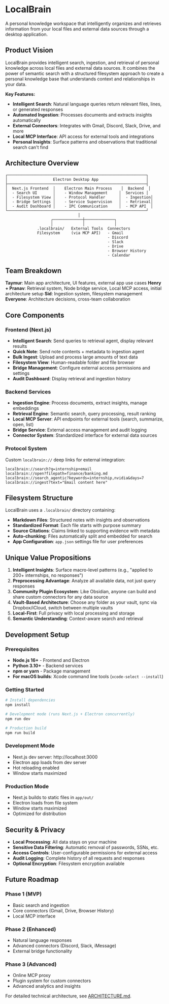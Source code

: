 # LocalBrain

A personal knowledge workspace that intelligently organizes and retrieves information from your local files and external data sources through a desktop application.

## Product Vision

LocalBrain provides intelligent search, ingestion, and retrieval of personal knowledge across local files and external data sources. It combines the power of semantic search with a structured filesystem approach to create a personal knowledge base that understands context and relationships in your data.

**Key Features:**
- **Intelligent Search**: Natural language queries return relevant files, lines, or generated responses
- **Automated Ingestion**: Processes documents and extracts insights automatically
- **External Connectors**: Integrates with Gmail, Discord, Slack, Drive, and more
- **Local MCP Interface**: API access for external tools and integrations
- **Personal Insights**: Surface patterns and observations that traditional search can't find

## Architecture Overview

```
┌─────────────────────────────────────────────────────────────┐
│                    Electron Desktop App                     │
├─────────────────────────────────────────────────────────────┤
│  Next.js Frontend  │    Electron Main Process    │  Backend  │
│  - Search UI       │    - Window Management     │  Services │
│  - Filesystem View │    - Protocol Handler      │  - Ingestion│
│  - Bridge Settings │    - Service Supervision   │  - Retrieval│
│  - Audit Dashboard │    - IPC Communication     │  - MCP API  │
└─────────────────────────────────────────────────────────────┘
                                │
                    ┌─────────────┼─────────────┐
                    │             │             │
              .localbrain/   External Tools  Connectors
              Filesystem     (via MCP API)   - Gmail
                                             - Discord
                                             - Slack
                                             - Drive
                                             - Browser History
                                             - Calendar
```

## Team Breakdown

**Taymur**: Main app architecture, UI features, external app use cases
**Henry + Pranav**: Retrieval system, Node bridge service, Local MCP access, initial architecture setup
**Sid**: Ingestion system, filesystem management
**Everyone**: Architecture decisions, cross-team collaboration

## Core Components

### Frontend (Next.js)
- **Intelligent Search**: Send queries to retrieval agent, display relevant results
- **Quick Note**: Send note contents + metadata to ingestion agent
- **Bulk Ingest**: Upload and process large amounts of text data
- **Filesystem View**: Human-readable folder and file browser
- **Bridge Management**: Configure external access permissions and settings
- **Audit Dashboard**: Display retrieval and ingestion history

### Backend Services
- **Ingestion Engine**: Process documents, extract insights, manage embeddings
- **Retrieval Engine**: Semantic search, query processing, result ranking
- **Local MCP Server**: API endpoints for external tools (search, summarize, open, list)
- **Bridge Service**: External access management and audit logging
- **Connector System**: Standardized interface for external data sources

### Protocol System
Custom `localbrain://` deep links for external integration:
```
localbrain://search?q=internship+email
localbrain://open?filepath=finance/banking.md
localbrain://search_agentic?keywords=internship,nvidia&days=7
localbrain://ingest?text="Email content here"
```

## Filesystem Structure

LocalBrain uses a `.localbrain/` directory containing:
- **Markdown Files**: Structured notes with insights and observations
- **Standardized Format**: Each file starts with purpose summary
- **Source Citations**: Claims linked to supporting evidence with metadata
- **Auto-chunking**: Files automatically split and embedded for search
- **App Configuration**: `app.json` settings file for user preferences

## Unique Value Propositions

1. **Intelligent Insights**: Surface macro-level patterns (e.g., "applied to 200+ internships, no responses")
2. **Preprocessing Advantage**: Analyze all available data, not just query responses
3. **Community Plugin Ecosystem**: Like Obsidian, anyone can build and share custom connectors for any data source
4. **Vault-Based Architecture**: Choose any folder as your vault, sync via Dropbox/iCloud, switch between multiple vaults
5. **Local-First**: Full privacy with local processing and storage
6. **Semantic Understanding**: Context-aware search and retrieval

## Development Setup

### Prerequisites
- **Node.js 16+** - Frontend and Electron
- **Python 3.10+** - Backend services
- **npm or yarn** - Package management
- **For macOS builds**: Xcode command line tools (`xcode-select --install`)

### Getting Started
```bash
# Install dependencies
npm install

# Development mode (runs Next.js + Electron concurrently)
npm run dev

# Production build
npm run build
```

### Development Mode
- Next.js dev server: http://localhost:3000
- Electron app loads from dev server
- Hot reloading enabled
- Window starts maximized

### Production Mode
- Next.js builds to static files in `app/out/`
- Electron loads from file system
- Window starts maximized
- Optimized for distribution

## Security & Privacy

- **Local Processing**: All data stays on your machine
- **Sensitive Data Filtering**: Automatic removal of passwords, SSNs, etc.
- **Access Controls**: User-configurable permissions for external access
- **Audit Logging**: Complete history of all requests and responses
- **Optional Encryption**: Filesystem encryption available

## Future Roadmap

### Phase 1 (MVP)
- Basic search and ingestion
- Core connectors (Gmail, Drive, Browser History)
- Local MCP interface

### Phase 2 (Enhanced)
- Natural language responses
- Advanced connectors (Discord, Slack, iMessage)
- External bridge functionality

### Phase 3 (Advanced)
- Online MCP proxy
- Plugin system for custom connectors
- Advanced analytics and insights

For detailed technical architecture, see [ARCHITECTURE.md](ARCHITECTURE.md).